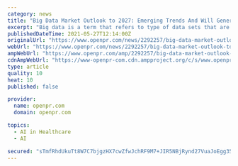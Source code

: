 ```yaml
---
category: news
title: "Big Data Market Outlook to 2027: Emerging Trends And Will Generate New Growth Opportunities Status"
excerpt: "Big data is a term that refers to type of data sets that are huge and too complex for conventional data processing practices It can be defined as having one or more characteristics such as high variety high velocity or"
publishedDateTime: 2021-05-27T12:14:00Z
originalUrl: "https://www.openpr.com/news/2292257/big-data-market-outlook-to-2027-emerging-trends-and-will"
webUrl: "https://www.openpr.com/news/2292257/big-data-market-outlook-to-2027-emerging-trends-and-will"
ampWebUrl: "https://www.openpr.com/amp/2292257/big-data-market-outlook-to-2027-emerging-trends-and-will"
cdnAmpWebUrl: "https://www-openpr-com.cdn.ampproject.org/c/s/www.openpr.com/amp/2292257/big-data-market-outlook-to-2027-emerging-trends-and-will"
type: article
quality: 10
heat: 10
published: false

provider:
  name: openpr.com
  domain: openpr.com

topics:
  - AI in Healthcare
  - AI

secured: "sTmfRhdUkuTt8W7C7bjgzHX7cwZfwJchRF9M7+JIR5NBjRynd27VuaJoEgg35rTFBFNM2kNCQxybLZwahQCHBto8FH4VrD6RLtAfI0LaXGMzDqFzso7J0cD3Zs6n/zM4K6WkYjvUGlCThQWDgldPeccOTAo6eGRAt9Zz/G5x0+YSkX7bEkYs+IooN/X2YoKwpQeRpJLAL9l8rQx0SDAsqYGThRidR57hpQj4NtKsbYljexJ5qyISvc7vd4NtKU/spI0JMKsc9jMF5QNrO8kyl2py3t3NoxmWz/hPL3BQqtmHLGG4axZhppVpU9n32Tzk5ryWx26YahlJVBEtcuxArviRhbCTeG42CvPURVsOvs8=;YqLn2YveVdf9Eq7hp30vZQ=="
---
```


